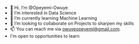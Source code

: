 - 👋 Hi, I’m @Opeyemi-Owuye
- 👀 I’m interested in Data Science
- 🌱 I’m currently learning Machine Learning
- 💞️ I’m looking to collaborate on Projects to sharpen my skills
- 📫 You can reach me via owuyeopeyemi@gmail.com.
- I'm open to opportunities to learn

<!---
Opeyemi-Owuye/Opeyemi-Owuye is a ✨ special ✨ repository because its `README.md` (this file) appears on your GitHub profile.
You can click the Preview link to take a look at your changes.
--->
